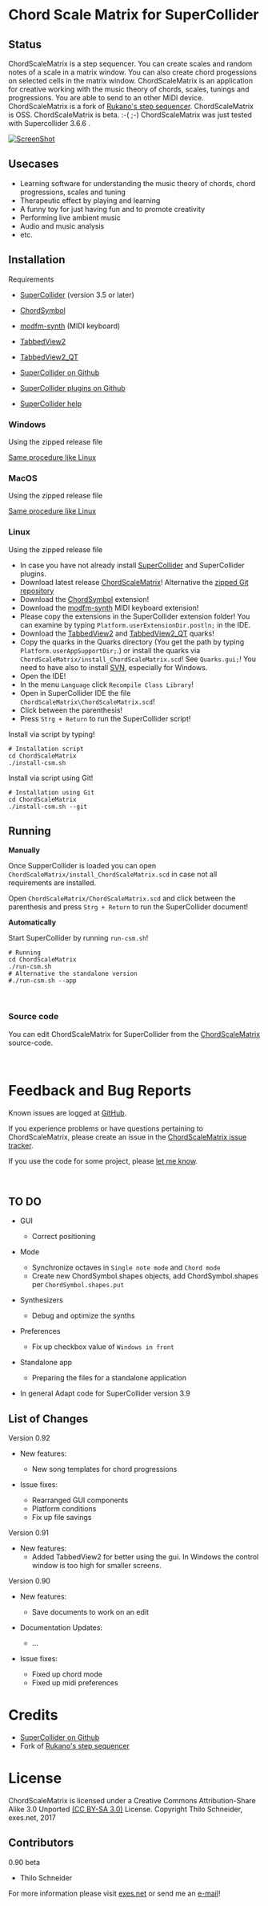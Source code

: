 Chord Scale Matrix for SuperCollider
====================================

Status
------
ChordScaleMatrix is a step sequencer. You can create scales and random notes of a scale in a matrix window. You can also create chord progessions on selected cells in the matrix window. ChordScaleMatrix is an application for creative working with the music theory of chords, scales, tunings and progressions. You are able to send to an other MIDI device. ChordScaleMatrix is a fork of [Rukano's step sequencer](http://sccode.org/1-Up). ChordScaleMatrix is OSS. ChordScaleMatrix is beta. :-( ;-) ChordScaleMatrix was just tested with Supercollider 3.6.6 .

[![ScreenShot](https://github.com/exesdotnet/ChordScaleMatrix/blob/master/screenshot-csm.png)](https://github.com/exesdotnet/ChordScaleMatrix/)

Usecases
--------
* Learning software for understanding the music theory of chords, chord progressions, scales and tuning
* Therapeutic effect by playing and learning
* A funny toy for just having fun and to promote creativity
* Performing live ambient music
* Audio and music analysis
* etc.

Installation
------------

Requirements

* [SuperCollider](http://supercollider.sourceforge.net/downloads/) (version 3.5 or later)
* [ChordSymbol](https://github.com/triss/ChordSymbol)
* [modfm-synth](https://github.com/filib/modfm-synth) (MIDI keyboard)
* [TabbedView2](https://github.com/jmuxfeldt/TabbedView2)
* [TabbedView2_QT](https://github.com/jmuxfeldt/TabbedView2_QT)

* [SuperCollider on Github](https://github.com/supercollider/supercollider)
* [SuperCollider plugins on Github](https://github.com/supercollider/sc-plugins)
* [SuperCollider help](http://doc.sccode.org/Help.html)

### Windows

Using the zipped release file

[Same procedure like Linux](https://github.com/exesdotnet/ChordScaleMatrix/blob/master/README.md#linux)

### MacOS

Using the zipped release file

[Same procedure like Linux](https://github.com/exesdotnet/ChordScaleMatrix/blob/master/README.md#linux)

### Linux

Using the zipped release file

* In case you have not already install [SuperCollider](http://supercollider.sourceforge.net/downloads/) and SuperCollider plugins.
* Download latest release [ChordScaleMatrix](https://github.com/exesdotnet/ChordScaleMatrix/releases)!
Alternative the [zipped Git repository](https://github.com/exesdotnet/ChordScaleMatrix/archive/master.zip)
* Download the [ChordSymbol](https://github.com/triss/ChordSymbol/archive/master.zip) extension!
* Download the [modfm-synth](https://github.com/filib/modfm-synth/archive/master.zip) MIDI keyboard extension!
* Please copy the extensions in the SuperCollider extension folder! You can examine by typing `Platform.userExtensionDir.postln;` in the IDE.
* Download the [TabbedView2](https://github.com/jmuxfeldt/TabbedView2/archive/master.zip) and [TabbedView2_QT](https://github.com/jmuxfeldt/TabbedView2_QT/archive/master.zip) quarks!
* Copy the quarks in the Quarks directory (You get the path by typing `Platform.userAppSupportDir;`.) or install the quarks via `ChordScaleMatrix/install_ChordScaleMatrix.scd`! See `Quarks.gui;`! You need to have also to install [SVN](https://subversion.apache.org/), especially for Windows.
* Open the IDE!
* In the menu `Language` click `Recompile Class Library`!
* Open in SuperCollider IDE the file `ChordScaleMatrix\ChordScaleMatrix.scd`!
* Click between the parenthesis!
* Press `Strg + Return` to run the SuperCollider script!

Install via script by typing!

    # Installation script
    cd ChordScaleMatrix
    ./install-csm.sh
    
Install via script using Git!

    # Installation using Git
    cd ChordScaleMatrix
    ./install-csm.sh --git

Running
-------

**Manually**

Once SupperCollider is loaded you can open `ChordScaleMatrix/install_ChordScaleMatrix.scd` 
in case not all requirements are installed.

Open `ChordScaleMatrix/ChordScaleMatrix.scd` and click between the parenthesis 
and press `Strg + Return` to run the SuperCollider document!

**Automatically**

Start SuperCollider by running `run-csm.sh`!

    # Running
    cd ChordScaleMatrix
    ./run-csm.sh
    # Alternative the standalone version
    #./run-csm.sh --app

&nbsp;

### Source code

You can edit ChordScaleMatrix for SuperCollider from the 
[ChordScaleMatrix](https://github.com/exesdotnet/ChordScaleMatrix) source-code.

&nbsp;

Feedback and Bug Reports
========================

Known issues are logged at [GitHub](https://github.com/exesdotnet/ChordScaleMatrix/issues).

If you experience problems or have questions pertaining to ChordScaleMatrix, please create an issue in the
[ChordScaleMatrix issue tracker](https://github.com/exesdotnet/ChordScaleMatrix/issues).

If you use the code for some project, please [let me know](mailto:thilo[at]exes.net).

&nbsp;

TO DO
-----
* GUI
    * Correct positioning

* Mode
    * Synchronize octaves in `Single note mode` and `Chord mode`
    * Create new ChordSymbol.shapes objects, add ChordSymbol.shapes per `ChordSymbol.shapes.put`
    
* Synthesizers
    * Debug and optimize the synths
    
* Preferences
    * Fix up checkbox value of `Windows in front`
    
* Standalone app
    * Preparing the files for a standalone application
    
* In general
    Adapt code for SuperCollider version 3.9

List of Changes
---------------

Version 0.92

* New features:
    * New song templates for chord progressions

* Issue fixes:
    * Rearranged GUI components
    * Platform conditions
    * Fix up file savings

Version 0.91

* New features:
    * Added TabbedView2 for better using the gui. In Windows the control window is too high for smaller screens.

Version 0.90

* New features:
    * Save documents to work on an edit

* Documentation Updates:
    * ...

* Issue fixes:
    * Fixed up chord mode
    * Fixed up midi preferences

Credits
=======

* [SuperCollider on Github](https://github.com/supercollider/supercollider)
* Fork of [Rukano's step sequencer](https://github.com/rukano/scprivatepool/tree/master/projects/midi_step_sequencer)

License
=======

ChordScaleMatrix is licensed under a Creative Commons Attribution-Share Alike 3.0 Unported [(CC BY-SA 3.0)](http://creativecommons.org/licenses/by-sa/3.0/) License.
Copyright Thilo Schneider, exes.net, 2017

Contributors
------------

0.90 beta
* Thilo Schneider

For more information please visit [exes.net](http://www.exes.net/) or send me an [e-mail](mailto:thilo[at]exes.net)!

&nbsp;
